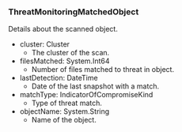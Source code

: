 ### ThreatMonitoringMatchedObject
Details about the scanned object.

- cluster: Cluster
  - The cluster of the scan.
- filesMatched: System.Int64
  - Number of files matched to threat in object.
- lastDetection: DateTime
  - Date of the last snapshot with a match.
- matchType: IndicatorOfCompromiseKind
  - Type of threat match.
- objectName: System.String
  - Name of the object.
